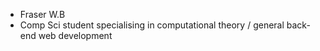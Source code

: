 - Fraser W.B
- Comp Sci student specialising in computational theory / general back-end web development

<!---
Frazzels/Frazzels is a ✨ special ✨ repository because its `README.md` (this file) appears on your GitHub profile.
You can click the Preview link to take a look at your changes.
--->
